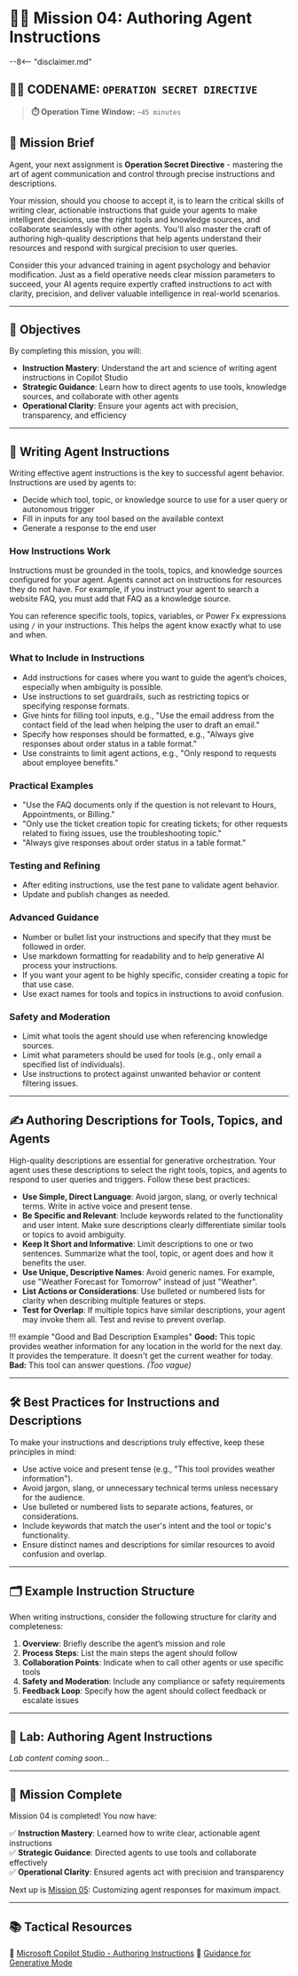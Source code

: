 # 🕵️‍♂️ Mission 04: Authoring Agent Instructions

--8<-- "disclaimer.md"

## 🕵️‍♂️ CODENAME: `OPERATION SECRET DIRECTIVE`

> **⏱️ Operation Time Window:** `~45 minutes`

## 🎯 Mission Brief

Agent, your next assignment is **Operation Secret Directive** - mastering the art of agent communication and control through precise instructions and descriptions.

Your mission, should you choose to accept it, is to learn the critical skills of writing clear, actionable instructions that guide your agents to make intelligent decisions, use the right tools and knowledge sources, and collaborate seamlessly with other agents. You'll also master the craft of authoring high-quality descriptions that help agents understand their resources and respond with surgical precision to user queries.

Consider this your advanced training in agent psychology and behavior modification. Just as a field operative needs clear mission parameters to succeed, your AI agents require expertly crafted instructions to act with clarity, precision, and deliver valuable intelligence in real-world scenarios.

---

## 🔎 Objectives

By completing this mission, you will:

- **Instruction Mastery**: Understand the art and science of writing agent instructions in Copilot Studio
- **Strategic Guidance**: Learn how to direct agents to use tools, knowledge sources, and collaborate with other agents
- **Operational Clarity**: Ensure your agents act with precision, transparency, and efficiency

---

## 📝 Writing Agent Instructions

Writing effective agent instructions is the key to successful agent behavior. Instructions are used by agents to:

- Decide which tool, topic, or knowledge source to use for a user query or autonomous trigger
- Fill in inputs for any tool based on the available context
- Generate a response to the end user

### How Instructions Work

Instructions must be grounded in the tools, topics, and knowledge sources configured for your agent. Agents cannot act on instructions for resources they do not have. For example, if you instruct your agent to search a website FAQ, you must add that FAQ as a knowledge source.

You can reference specific tools, topics, variables, or Power Fx expressions using `/` in your instructions. This helps the agent know exactly what to use and when.

### What to Include in Instructions

- Add instructions for cases where you want to guide the agent’s choices, especially when ambiguity is possible.
- Use instructions to set guardrails, such as restricting topics or specifying response formats.
- Give hints for filling tool inputs, e.g., "Use the email address from the contact field of the lead when helping the user to draft an email."
- Specify how responses should be formatted, e.g., "Always give responses about order status in a table format."
- Use constraints to limit agent actions, e.g., "Only respond to requests about employee benefits."

### Practical Examples

- "Use the FAQ documents only if the question is not relevant to Hours, Appointments, or Billing."
- "Only use the ticket creation topic for creating tickets; for other requests related to fixing issues, use the troubleshooting topic."
- "Always give responses about order status in a table format."

### Testing and Refining

- After editing instructions, use the test pane to validate agent behavior.
- Update and publish changes as needed.

### Advanced Guidance

- Number or bullet list your instructions and specify that they must be followed in order.
- Use markdown formatting for readability and to help generative AI process your instructions.
- If you want your agent to be highly specific, consider creating a topic for that use case.
- Use exact names for tools and topics in instructions to avoid confusion.

### Safety and Moderation

- Limit what tools the agent should use when referencing knowledge sources.
- Limit what parameters should be used for tools (e.g., only email a specified list of individuals).
- Use instructions to protect against unwanted behavior or content filtering issues.

---

## ✍️ Authoring Descriptions for Tools, Topics, and Agents

High-quality descriptions are essential for generative orchestration. Your agent uses these descriptions to select the right tools, topics, and agents to respond to user queries and triggers. Follow these best practices:

- **Use Simple, Direct Language**: Avoid jargon, slang, or overly technical terms. Write in active voice and present tense.
- **Be Specific and Relevant**: Include keywords related to the functionality and user intent. Make sure descriptions clearly differentiate similar tools or topics to avoid ambiguity.
- **Keep It Short and Informative**: Limit descriptions to one or two sentences. Summarize what the tool, topic, or agent does and how it benefits the user.
- **Use Unique, Descriptive Names**: Avoid generic names. For example, use "Weather Forecast for Tomorrow" instead of just "Weather".
- **List Actions or Considerations**: Use bulleted or numbered lists for clarity when describing multiple features or steps.
- **Test for Overlap**: If multiple topics have similar descriptions, your agent may invoke them all. Test and revise to prevent overlap.

!!! example "Good and Bad Description Examples"
    **Good:** This topic provides weather information for any location in the world for the next day. It provides the temperature. It doesn't get the current weather for today.
    **Bad:** This tool can answer questions. *(Too vague)*

---

## 🛠️ Best Practices for Instructions and Descriptions

To make your instructions and descriptions truly effective, keep these principles in mind:

- Use active voice and present tense (e.g., "This tool provides weather information").
- Avoid jargon, slang, or unnecessary technical terms unless necessary for the audience.
- Use bulleted or numbered lists to separate actions, features, or considerations.
- Include keywords that match the user's intent and the tool or topic's functionality.
- Ensure distinct names and descriptions for similar resources to avoid confusion and overlap.

---

## 🗂️ Example Instruction Structure

When writing instructions, consider the following structure for clarity and completeness:

1. **Overview**: Briefly describe the agent’s mission and role
1. **Process Steps**: List the main steps the agent should follow
1. **Collaboration Points**: Indicate when to call other agents or use specific tools
1. **Safety and Moderation**: Include any compliance or safety requirements
1. **Feedback Loop**: Specify how the agent should collect feedback or escalate issues

---

## 🧪 Lab: Authoring Agent Instructions

*Lab content coming soon...*

---

## 🎉 Mission Complete

Mission 04 is completed! You now have:

✅ **Instruction Mastery**: Learned how to write clear, actionable agent instructions  
✅ **Strategic Guidance**: Directed agents to use tools and collaborate effectively  
✅ **Operational Clarity**: Ensured agents act with precision and transparency

Next up is [Mission 05](../05-agent-responses/README.md): Customizing agent responses for maximum impact.

---

## 📚 Tactical Resources

📖 [Microsoft Copilot Studio - Authoring Instructions](https://learn.microsoft.com/microsoft-copilot-studio/authoring-instructions)
📖 [Guidance for Generative Mode](https://learn.microsoft.com/microsoft-copilot-studio/guidance/generative-mode-guidance)

